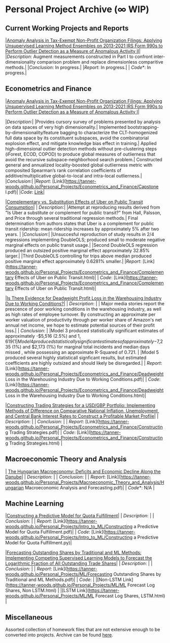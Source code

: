# Personal Project Archive (∞ WIP)

## Current Working Projects and Reports

|<u>Anomaly Analysis in Tax-Exempt Non-Profit Organization Filings: Applying Unsupervised Learning Method Ensembles on 2013-2021 IRS Form 990s to Perform Outlier Detection as a Measure of Anomalous Activity II</u>|
|*Description*: Augment measurements constructed in Part I to confront inter-dimensionality comparison problem and replace dimensionless comparitive methods.|
|*Conclusion*: In progress.|
|*Report*: In progress.|
| *Code**: In progress.|


## Econometrics and Finance

|<u>Anomaly Analysis in Tax-Exempt Non-Profit Organization Filings: Applying Unsupervised Learning Method Ensembles on 2013-2021 IRS Form 990s to Perform Outlier Detection as a Measure of Anomalous Activity I</u>|

|*Description*:|
|Provides cursory survey of problems presented by analysis on data spaces of very high dimensionality.|
Implemented bootstrapping-by-dimensionality/feature bagging to characterize the CLT-homogenized full data space by its constituent subspaces, avoid the combinatorial explosion effect, and mitigate knowledge bias effect in training.|
Applied high-dimensional outlier detection methods without pre-clustering steps (iForest, ECOD, COPOD) to produce global measures of outlierness that avoid the recursive subspace-neighborhood search problem.|
Constructed general and annualized locality-boosted global outlierness metric with composited Spearman’s rank correlation coefficients of additive/multiplicative global-to-local and intra-local outlierness.|
|*Conclusion*:|
|*Report*: [Link](https://tanner-woods.github.io/Personal_Projects/Econometrics_and_Finance/Capstone I.pdf)|
|*Code*: [Link](https://tanner-woods.github.io/Personal_Projects/Econometrics_and_Finance/)|


|<u>Complementary vs. Substitution Effects of Uber on Public Transit Consumption</u>| 
| *Description*:|
|Attempt at reproducing results derived from "Is Uber a substitute or complement for public transit?" from Hall, Palsson, and Price through several traditional regression methods.|
Final determination from authors states that Uber is a complement for public transit ridership: mean ridership increases by approximately 5% after two years. |
|*Conclusion*:| 
|Unsuccesful reproduction of study results in 2/4 regressions implementing DoubleOLS; produced small to moderate negative marginal effects on public transit usage.|
|Second DoubleOLS regression produced an outsized positive marginal effect approximately 32.85% larger.|
|Third DoubleOLS controlling for trips above median produced positive marginal effect approximately 0.6281% smaller.|
|*Report*: [Link](https://tanner-woods.github.io/Personal_Projects/Econometrics_and_Finance/Complementary Effects of Uber on Public Transit.html)|
| *Code*: [Link](https://tanner-woods.github.io/Personal_Projects/Econometrics_and_Finance/Complementary Effects of Uber on Public Transit.html)|

|<u>Is There Evidence for Deadweight Profit Loss in the Warehousing Industry Due to Working Conditions?</u>|
| *Description*: |
| Major media stories report the prescence of poor working conditions in the warehousing industry, as well as high rates of employee turnover. By constructing an approximate per worker valuation of productivity through per worker share of Amazon's net annual net income, we hope to estimate potential sources of their profit loss.|
| *Conclusion*: |
|Model 3 produced statistically significant estimates of approximately -$5,516 (2.5%) and $1,619 (1%) for marginal median days missed and mean weekly hours of work, while possessing an approximate R-Squared of 0.793.|
|Model 4 produced statistically significant estimates of approximately -$7,235 (1%) and $2,173 (1%) for marginal total incidents and median days missed , while possessing an approximate R-Squared of 0.721. |
|Model 5 produced several highly statisticall signficant results, but estimated coefficients are highly outsized and should likely be disregarded.|
| *Report*: [Link](https://tanner-woods.github.io/Personal_Projects/Econometrics_and_Finance/Deadweight Loss in the Warehousing Industry Due to Working Conditions.pdf)|
| *Code*: [Link](https://tanner-woods.github.io/Personal_Projects/Econometrics_and_Finance/Deadweight Loss in the Warehousing Industry Due to Working Conditions.html)|

|<u>Constructing Trading Strategies for a USD/GBP Portfolio: Implementing Methods of Difference on Comparative National Inflation, Unemployment, and Central Bank Interest Rates to Construct a Profitable Market Profile</u>|
| *Description*: |
| *Conclusion*: |
| *Report*: [Link](https://tanner-woods.github.io/Personal_Projects/Econometrics_and_Finance/Constructing Trading Strategies.pdf)|
| *Code*: [Link](https://tanner-woods.github.io/Personal_Projects/Econometrics_and_Finance/Constructing Trading Strategies.html) |

## Macroeconomic Theory and Analysis

| <u>The Hungarian Macroeconomy: Deficits and Economic Decline Along the Danube</u>|
| *Description*: |
| *Conclusion*: |
| *Report*: [Link](https://tanner-woods.github.io/Personal_Projects/Macroeconomic_Theory_and_Analysis/Hungarian Macroeconomic Analysis and Forecasting.pdf)|
| *Code**: N/A |

## Machine Learning

|<u>Constructing a Predictive Model for Quota Fulfillment</u>|
| *Description*: |
| *Conclusion*: |
| *Report*: [Link](https://tanner-woods.github.io/Personal_Projects/Intro_to_ML/Constructing a Predictive Model for Quota Fulfillment.pdf)|
| *Code*: [Link](https://tanner-woods.github.io/Personal_Projects/Intro_to_ML/Constructing a Predictive Model for Quota Fulfillment.py)|

|<u>Forecasting Outstanding Shares by Traditional and ML Methods: Implementing Competing Supervised Learning Models to Forecast the Logarithmic Fraction of All Outstanding Trade Shares</u>| 
| *Description*: |
| *Conclusion*: |
| *Report*: [Link](https://tanner-woods.github.io/Personal_Projects/ML/Forecasting Outstanding Shares by Traditional and ML Methods.pdf)|
| *Code*: |
|[Non-LSTM Link](https://tanner-woods.github.io/Personal_Projects/ML/ML Forecast Log Shares, Non LSTM.html) |
|[LSTM Link](https://tanner-woods.github.io/Personal_Projects/ML/ML Forecast Log Shares, LSTM.html) |

## Miscellaneous

Assorted collection of homework files that are not extensive enough to be converted into projects. Archive can be found [here](https://tanner-woods.github.io/Personal_Projects/Miscellaneous/Miscellaneous_Home).
